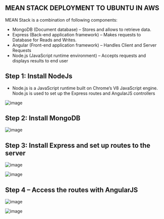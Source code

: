 ## MEAN STACK DEPLOYMENT TO UBUNTU IN AWS

MEAN Stack is a combination of following components:
* MongoDB (Document database) – Stores and allows to retrieve data.
* Express (Back-end application framework) – Makes requests to Database for Reads and Writes.
* Angular (Front-end application framework) – Handles Client and Server Requests
* Node.js (JavaScript runtime environment) – Accepts requests and displays results to end user

## Step 1: Install NodeJs
* Node.js is a JavaScript runtime built on Chrome’s V8 JavaScript engine. Node.js is used to set up the Express routes and AngularJS controllers

![image](https://user-images.githubusercontent.com/71001536/162425672-e002c329-42a5-48e0-9781-d7f10c2d9129.png)

## Step 2: Install MongoDB

![image](https://user-images.githubusercontent.com/71001536/162421952-f29061e4-88d3-455b-b60e-a6151351b544.png)

## Step 3: Install Express and set up routes to the server

![image](https://user-images.githubusercontent.com/71001536/162420591-79740bea-1cb2-4a1d-b5b2-d1c3534ef778.png)

![image](https://user-images.githubusercontent.com/71001536/162421556-d0391477-6c25-40e9-b997-052c1fedc937.png)

## Step 4 – Access the routes with AngularJS
![image](https://user-images.githubusercontent.com/71001536/162424554-52dc2674-9e9c-41d3-9854-fd78270999a4.png)

![image](https://user-images.githubusercontent.com/71001536/162424201-677c3d09-3aa7-4fce-bde1-69ffca28b5fc.png)



